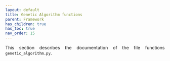 ```yaml
---
layout: default
title: Genetic Algorithm functions
parent: Framework
has_children: true
has_toc: true
nav_order: 15
---
```


<!--Don't delete ths script-->
<script src = "https://polyfill.io/v3/polyfill.min.js?features=es6"></script>
<script id = "MathJax-script" async src="https://cdn.jsdelivr.net/npm/mathjax@3/es5/tex-mml-chtml.js"></script>
<!--Don't delete ths script-->

<p align = "justify">
    This section describes the documentation of the file functions <code>genetic_algorithm.py</code>.
</p>
